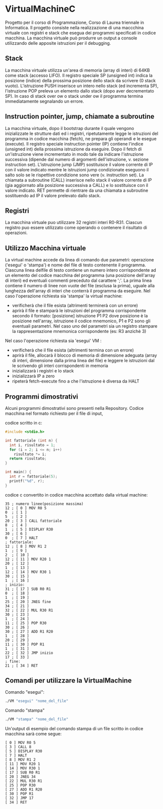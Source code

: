 # VirtualMachineC

Progetto per il corso di Programmazione, Corso di Laurea triennale in Informatica.
Il progetto consiste nella realizzazione di una maccchina virtuale con registri e stack
che esegua dei programmi specificati in codice macchina. La macchina virtuale può
produrre un output a console utilizzando delle apposite istruzioni per il debugging.

## Stack

La macchina virtuale utilizza un'area di memoria (array di interi) di 64KB come stack (accesso LIFO). Il registro
speciale SP (unsigned int) indica la posizione (indice) della prossima posizione dello stack da scrivere (0 stack vuoto).
L'istruzione PUSH inserisce un intero nello stack (ed incrementa SP), l'istruzione POP preleva un elemento dallo
stack (dopo aver decrementato SP). In caso di stack over
ow o stack under
ow il programma termina immediatamente segnalando un errore.

## Instruction pointer, jump, chiamate a subroutine

La macchina virtuale, dopo il bootstrap durante il quale vengono inizializzate le strutture dati ed i registri, ripetutamente
legge le istruzioni del programma in codice macchina (fetch), ne prepara gli operandi e le esegue (execute).
Il registro speciale instruction pointer (IP) contiene l'indice (unsigned int) della prossima istruzione da eseguire.
Dopo il fetch di un'istruzione viene incrementato in modo tale da indicare l'istruzione successiva (dipende dal numero
di argomenti dell'istruzione, v. sezione instruction set). L'istruzione jump (JMP) sostituisce il valore corrente
di IP con il valore indicato mentre le istruzioni jump condizionate eseguono il salto solo se le rispettive condizione
sono vere (v. instruction set). La chiamata a subroutine (CALL) inserisce nello stack il valore corrente di IP
(gia aggiornato alla posizione successiva a CALL) e lo sostituisce con il valore indicato. RET permette di rientrare
da una chiamata a subroutine sostituendo ad IP il valore prelevato dallo stack.

## Registri

La macchina virtuale puo utilizzare 32 registri interi R0-R31. Ciascun registro puo essere utilizzato come operando
o contenere il risultato di operazioni.

## Utilizzo Macchina virtuale

La virtual machine accede da linea di comando due parametri: operazione ('esegui' o 'stampa') e nome del file
di testo contenente il programma. Ciascuna linea delfile di testo contiene un numero intero corrispondente
ad un elemento del codice macchina del programma (una posizione dell'array di interi) ed eventuali commenti
preceduto dal carattere ';'. La prima linea contiene il numero di linee non vuote del file (esclusa la prima), uguale
alla lunghezza dell'array di interi che conterrà il programma da eseguire.
Nel caso l'operazione richiesta sia 'stampa' la virtual machine:

* verificherà che il file esista (altrimenti terminerà con un errore)
* aprirà il file e stamparà le istruzioni del programma corrispondente secondo il formato:
[posizione] istruzione P1 P2
dove posizione è la posizione nell'array, istruzione il codice mnemonico, P1 e P2 sono gli eventuali parametri.
Nel caso uno del parametri sia un registro stampare la rappresentazione mnemonica corrispondente (es: R3
anzichè 3)

Nel caso l'operazione richiesta sia 'esegui' VM :
* verificherà che il file esista (altrimenti termina con un errore)
* aprirà il file, allocarà il blocco di memoria di dimensione adeguata (array di interi, dimensione dalla prima linea
del file) e leggere le istruzioni dal le scrivendo gli interi corrispondenti in memoria
* inizializzarà i registri e lo stack
* inizializzarà IP a zero
* ripeterà fetch-execute fino a che l'istruzione è diversa da HALT

## Programmi dimostrativi

Alcuni programmi dimostrativi sono presenti nella Repository.
Codice macchina nel formato richiesto per il file di input,

codice scritto in c:
```c
#include <stdio.h>

int fattoriale (int n) {
  int i, risultato = 1;
  for (i = 2; i <= n; i++)
    risultato *= i;
  return risultato;
}

int main() {
  int r = fattoriale(5);
  printf("%d", r);
}
```

codice c convertito in codice macchina accettato dalla virtual machine:
```
35 ; numero linee(posizione massima)
12 ; [ 0 ] MOV R0 5
0  ; [ 1 ]
5  ; [ 2 ]
20 ; [ 3 ] CALL fattoriale
8  ; [ 4 ]
1  ; [ 5 ] DISPLAY R30
30 ; [ 6 ]
0  ; [ 7 ] HALT
; fattoriale:
12 ; [ 8 ] MOV R1 2
1  ; [ 9 ]
2  ; [ 10 ]
12 ; [ 11 ] MOV R20 1
20 ; [ 12 ]
1  ; [ 13 ]
12 ; [ 14 ] MOV R30 1
30 ; [ 15 ]
1  ; [ 16 ]
; inizio:
31 ; [ 17 ] SUB R0 R1
0  ; [ 18 ]
1  ; [ 19 ]
25 ; [ 20 ] JNEG fine
34 ; [ 21 ]
32 ; [ 22 ] MUL R30 R1
30 ; [ 23 ]
1  ; [ 24 ]
11 ; [ 25 ] POP R30
30 ; [ 26 ]
30 ; [ 27 ] ADD R1 R20
1  ; [ 28 ]
20 ; [ 29 ]
11 ; [ 30 ] POP R1
1  ; [ 31 ]
22 ; [ 32 ] JMP inizio
17 ; [ 33 ]
; fine:
21 ; [ 34 ] RET
```

## Comandi per utilizzare la VirtualMachine

Comando "esegui":

```bash
./VM "esegui" "nome_del_file"
```
Comando "stampa"

```bash
./VM "stampa" "nome_del_file"
```
Un'output di esempio del comando stampa di un file scritto in codice macchina sarà come segue:

```
[ 0 ] MOV R0 5
[ 3 ] CALL 8
[ 5 ] DISPLAY R30
[ 7 ] HALT
[ 8 ] MOV R1 2
[ 11 ] MOV R20 1
[ 14 ] MOV R30 1
[ 17 ] SUB R0 R1
[ 20 ] JNEG 34
[ 22 ] MUL R30 R1
[ 25 ] POP R30
[ 27 ] ADD R1 R20
[ 30 ] POP R1
[ 32 ] JMP 17
[ 34 ] RET
```
